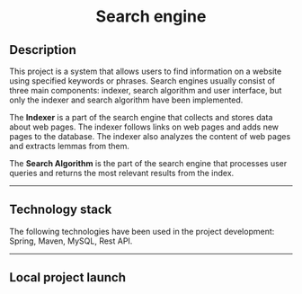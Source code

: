 <h1 align="center">Search engine</h1>
<h2>Description</h2>

This project is a system that allows users to find information on a website using specified keywords or phrases.
Search engines usually consist of three main components: indexer, search algorithm and user interface, but only the indexer and search algorithm have been implemented.

The <b>Indexer</b> is a part of the search engine that collects and stores data about web pages. The indexer follows links on web pages and adds new pages to the database. The indexer also analyzes the content of web pages and extracts lemmas from them.

The <b>Search Algorithm</b> is the part of the search engine that processes user queries and returns the most relevant results from the index. 

---

<h2>Technology stack</h2>

The following technologies have been used in the project development: Spring, Maven, MySQL, Rest API.

---

<h2>Local project launch</h2>
